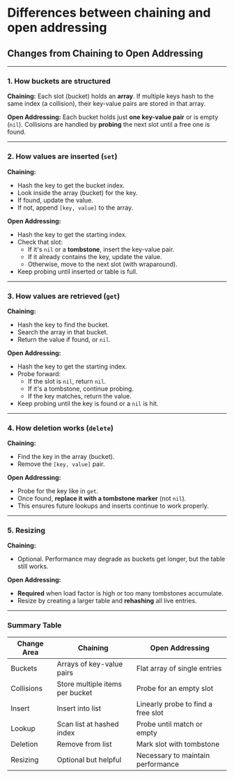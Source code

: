 # Differences between chaining and open addressing

## Changes from Chaining to Open Addressing
---

### 1. How buckets are structured

**Chaining:**
Each slot (bucket) holds an **array**. If multiple keys hash to the same index (a collision), their key-value pairs are stored in that array.

**Open Addressing:**
Each bucket holds just **one key-value pair** or is empty (`nil`). Collisions are handled by **probing** the next slot until a free one is found.

---

### 2. How values are inserted (`set`)

**Chaining:**
- Hash the key to get the bucket index.
- Look inside the array (bucket) for the key.
- If found, update the value.
- If not, append `[key, value]` to the array.

**Open Addressing:**
- Hash the key to get the starting index.
- Check that slot:
  - If it's `nil` or a **tombstone**, insert the key-value pair.
  - If it already contains the key, update the value.
  - Otherwise, move to the next slot (with wraparound).
- Keep probing until inserted or table is full.

---

### 3. How values are retrieved (`get`)

**Chaining:**
- Hash the key to find the bucket.
- Search the array in that bucket.
- Return the value if found, or `nil`.

**Open Addressing:**
- Hash the key to get the starting index.
- Probe forward:
  - If the slot is `nil`, return `nil`.
  - If it's a tombstone, continue probing.
  - If the key matches, return the value.
- Keep probing until the key is found or a `nil` is hit.

---

### 4. How deletion works (`delete`)

**Chaining:**
- Find the key in the array (bucket).
- Remove the `[key, value]` pair.

**Open Addressing:**
- Probe for the key like in `get`.
- Once found, **replace it with a tombstone marker** (not `nil`).
- This ensures future lookups and inserts continue to work properly.

---

### 5. Resizing

**Chaining:**
- Optional. Performance may degrade as buckets get longer, but the table still works.

**Open Addressing:**
- **Required** when load factor is high or too many tombstones accumulate.
- Resize by creating a larger table and **rehashing** all live entries.

---

### Summary Table

| Change Area   | Chaining                         | Open Addressing                    |
|---------------|----------------------------------|------------------------------------|
| Buckets       | Arrays of key-value pairs        | Flat array of single entries       |
| Collisions    | Store multiple items per bucket  | Probe for an empty slot            |
| Insert        | Insert into list                 | Linearly probe to find a free slot |
| Lookup        | Scan list at hashed index        | Probe until match or empty         |
| Deletion      | Remove from list                 | Mark slot with tombstone           |
| Resizing      | Optional but helpful             | Necessary to maintain performance  |


